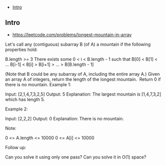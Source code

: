 - [Intro](#intro)

## Intro

- https://leetcode.com/problems/longest-mountain-in-array

Let's call any (contiguous) subarray B (of A) a mountain if the following properties hold:

B.length >= 3
There exists some 0 < i < B.length - 1 such that B[0] < B[1] < ... B[i-1] < B[i] > B[i+1] > ... > B[B.length - 1]

(Note that B could be any subarray of A, including the entire array A.)
Given an array A of integers, return the length of the longest mountain. 
Return 0 if there is no mountain.
Example 1:

Input: [2,1,4,7,3,2,5]
Output: 5
Explanation: The largest mountain is [1,4,7,3,2] which has length 5.

Example 2:

Input: [2,2,2]
Output: 0
Explanation: There is no mountain.

Note:

0 <= A.length <= 10000
0 <= A[i] <= 10000

Follow up:

Can you solve it using only one pass?
Can you solve it in O(1) space?

